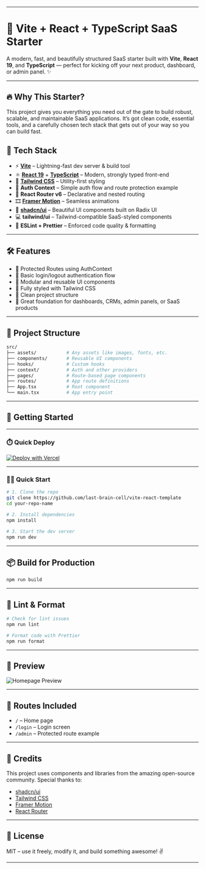 [//]: # (Absolutely! Here's a polished and developer-friendly **README.md** for your Vite + React + TypeScript SaaS Starter Template:)

---

# 🚀 Vite + React + TypeScript SaaS Starter

A modern, fast, and beautifully structured SaaS starter built with **Vite**, **React 19**, and **TypeScript** — perfect for kicking off your next product, dashboard, or admin panel. ✨

---

## 🔥 Why This Starter?

This project gives you everything you need out of the gate to build robust, scalable, and maintainable SaaS applications. It’s got clean code, essential tools, and a carefully chosen tech stack that gets out of your way so you can build fast.

## 🧰 Tech Stack

- ⚡ **[Vite](https://vitejs.dev/)** – Lightning-fast dev server & build tool
- ⚛️ **[React 19](https://react.dev/)** + **[TypeScript](https://www.typescriptlang.org/)** – Modern, strongly typed front-end
- 🎨 **[Tailwind CSS](https://tailwindcss.com/)** – Utility-first styling
- 🔐 **Auth Context** – Simple auth flow and route protection example
- 🧭 **React Router v6** – Declarative and nested routing
- 🎞 **[Framer Motion](https://www.framer.com/motion/)** – Seamless animations
- 🧱 **[shadcn/ui](https://ui.shadcn.com/)** – Beautiful UI components built on Radix UI
- 💻 **tailwind/ui** – Tailwind-compatible SaaS-styled components
- 🎯 **ESLint + Prettier** – Enforced code quality & formatting

---

## 🛠 Features

- 🔐 Protected Routes using AuthContext
- 🔄 Basic login/logout authentication flow
- 🧩 Modular and reusable UI components
- 💅 Fully styled with Tailwind CSS
- 📁 Clean project structure
- 🧪 Great foundation for dashboards, CRMs, admin panels, or SaaS products

---

## 📁 Project Structure

```bash
src/
├── assets/           # Any assets like images, fonts, etc.
├── components/       # Reusable UI components
├── hooks/            # Custom hooks
├── context/          # Auth and other providers
├── pages/            # Route-based page components
├── routes/           # App route definitions
├── App.tsx           # Root component
└── main.tsx          # App entry point
```

---

## 🚀 Getting Started

---

### ⏱️ Quick Deploy
[![Deploy with Vercel](https://vercel.com/button)](https://vercel.com/new/clone?repository-url=https://github.com/last-brain-cell/vite-react-template)

---
### 🏃💨 Quick Start

```bash
# 1. Clone the repo
git clone https://github.com/last-brain-cell/vite-react-template
cd your-repo-name

# 2. Install dependencies
npm install

# 3. Start the dev server
npm run dev
```

---

## 📦 Build for Production

```bash
npm run build
```

---

## 🧪 Lint & Format

```bash
# Check for lint issues
npm run lint

# Format code with Prettier
npm run format
```

---

## 📸 Preview

![Homepage Preview](https://vite-react-saas-starter.6513.in/) <!-- Add a screenshot of your UI here -->

---

## 📌 Routes Included

- `/` – Home page
- `/login` – Login screen
- `/admin` – Protected route example

---

## 🙌 Credits

This project uses components and libraries from the amazing open-source community. Special thanks to:

- [shadcn/ui](https://github.com/shadcn/ui)
- [Tailwind CSS](https://tailwindcss.com/)
- [Framer Motion](https://www.framer.com/motion/)
- [React Router](https://reactrouter.com/)

---

## 📄 License

MIT – use it freely, modify it, and build something awesome! ✌️

---
